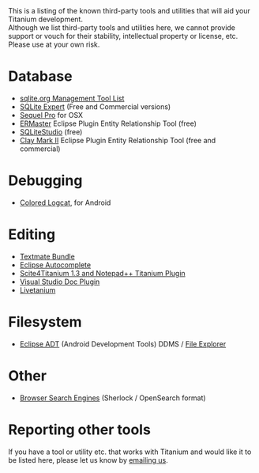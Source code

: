 <summary>
    This is a listing of the known third-party tools and utilities that will aid your Titanium development.
</summary>

<warning>
    Although we list third-party tools and utilities here, we cannot provide support or vouch for their stability, intellectual property or license, etc. Please use at your own risk.
</warning>

# Database

* [sqlite.org Management Tool List](http://www.sqlite.org/cvstrac/wiki?p=ManagementTools)
* [SQLite Expert](http://www.sqliteexpert.com/features.html) (Free and Commercial versions)
* [Sequel Pro](http://www.sequelpro.com/) for OSX
* [ERMaster](http://ermaster.sourceforge.net/) Eclipse Plugin Entity Relationship Tool (free)
* [SQLiteStudio](http://sqlitestudio.one.pl) (free)
* [Clay Mark II](http://www.azzurri.jp/) Eclipse Plugin Entity Relationship Tool (free and commercial)

# Debugging

* [Colored Logcat](http://jsharkey.org/blog/2009/04/22/modifying-the-android-logcat-stream-for-full-color-debugging/), for Android

# Editing

* [Textmate Bundle](http://developer.appcelerator.com/blog/2010/06/titanium-mobile-textmate-bundle.html)
* [Eclipse Autocomplete](http://jameslow.com/2010/05/31/titanium-autocomplete-eclipse/)
* [Scite4Titanium 1.3 and Notepad++ Titanium Plugin](http://docs.google.com/View?id=dfrprrw7_19cvmjqkck)
* [Visual Studio Doc Plugin](http://www.jeremymelton.com/blog/2010/10/appcelerator-titanium-vsdoc-for-visual-studio/)
* [Livetanium](http://blog.krawaller.se/livetanium)

# Filesystem

* [Eclipse ADT](http://developer.android.com/sdk/eclipse-adt.html) (Android Development Tools) DDMS / [File Explorer](http://developer.android.com/guide/developing/tools/ddms.html#file-explorer)

# Other

* [Browser Search Engines](http://mycroft.mozdev.org/search-engines.html?name=appcelerator&skipcache=yes) (Sherlock / OpenSearch format)

# Reporting other tools

If you have a tool or utility etc. that works with Titanium and would like it to be listed here, please let us know by [emailing us](mailto:docs@appcelerator.com).

